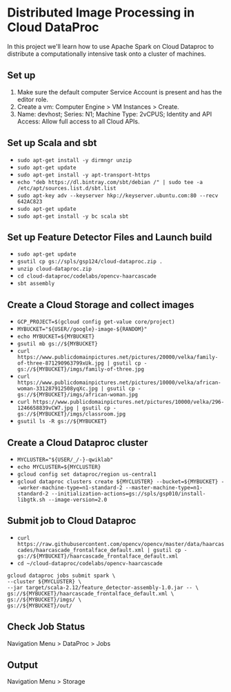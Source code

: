 # Distributed Image Processing in Cloud DataProc
In this project we'll learn how to use Apache Spark on Cloud Dataproc to distribute a computationally intensive task onto a cluster of machines.

## Set up
1. Make sure the default computer Service Account is present and has the editor role.
2. Create a vm: Computer Engine > VM Instances > Create.
3. Name: devhost; Series: N1; Machine Type: 2vCPUS; Identity and API Access: Allow full access to all Cloud APIs.

## Set up Scala and sbt
* `sudo apt-get install -y dirmngr unzip` 
* `sudo apt-get update`
* `sudo apt-get install -y apt-transport-https`
* `echo "deb https://dl.bintray.com/sbt/debian /" | sudo tee -a /etc/apt/sources.list.d/sbt.list`
* `sudo apt-key adv --keyserver hkp://keyserver.ubuntu.com:80 --recv 642AC823` 
* `sudo apt-get update`
* `sudo apt-get install -y bc scala sbt`

## Set up Feature Detector Files and Launch build
* `sudo apt-get update`
* `gsutil cp gs://spls/gsp124/cloud-dataproc.zip .`
* `unzip cloud-dataproc.zip`
* `cd cloud-dataproc/codelabs/opencv-haarcascade`
* `sbt assembly`

## Create a Cloud Storage and collect images
* `GCP_PROJECT=$(gcloud config get-value core/project)`
* `MYBUCKET="${USER//google}-image-${RANDOM}"`
* `echo MYBUCKET=${MYBUCKET}`
* `gsutil mb gs://${MYBUCKET}`
* `curl https://www.publicdomainpictures.net/pictures/20000/velka/family-of-three-871290963799xUk.jpg | gsutil cp - gs://${MYBUCKET}/imgs/family-of-three.jpg`
* `curl https://www.publicdomainpictures.net/pictures/10000/velka/african-woman-331287912508yqXc.jpg | gsutil cp - gs://${MYBUCKET}/imgs/african-woman.jpg`
* `curl https://www.publicdomainpictures.net/pictures/10000/velka/296-1246658839vCW7.jpg | gsutil cp - gs://${MYBUCKET}/imgs/classroom.jpg`
* `gsutil ls -R gs://${MYBUCKET}`

## Create a Cloud Dataproc cluster
* `MYCLUSTER="${USER/_/-}-qwiklab"`
* `echo MYCLUSTER=${MYCLUSTER}`
* `gcloud config set dataproc/region us-central1`
* `gcloud dataproc clusters create ${MYCLUSTER} --bucket=${MYBUCKET} --worker-machine-type=n1-standard-2 --master-machine-type=n1-standard-2 --initialization-actions=gs://spls/gsp010/install-libgtk.sh --image-version=2.0 `

## Submit job to Cloud Dataproc
* `curl https://raw.githubusercontent.com/opencv/opencv/master/data/haarcascades/haarcascade_frontalface_default.xml | gsutil cp - gs://${MYBUCKET}/haarcascade_frontalface_default.xml`
* `cd ~/cloud-dataproc/codelabs/opencv-haarcascade`
``` 
gcloud dataproc jobs submit spark \
--cluster ${MYCLUSTER} \
--jar target/scala-2.12/feature_detector-assembly-1.0.jar -- \
gs://${MYBUCKET}/haarcascade_frontalface_default.xml \
gs://${MYBUCKET}/imgs/ \
gs://${MYBUCKET}/out/
```

## Check Job Status
Navigation Menu > DataProc > Jobs

## Output
Navigation Menu > Storage

